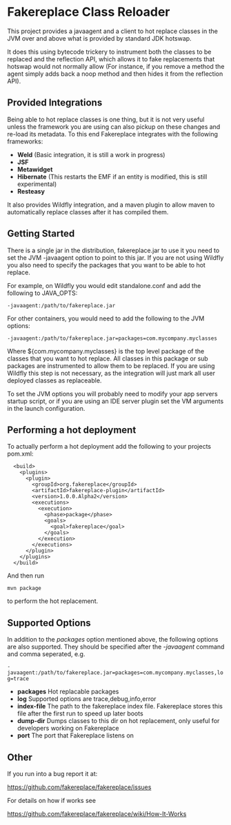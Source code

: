Fakereplace Class Reloader
==========================

This project provides a javaagent and a client to hot replace classes in the JVM over and above what is provided by
standard JDK hotswap.

It does this using bytecode trickery to instrument both the classes to be replaced and the reflection API, which allows
it to fake replacements that hotswap would not normally allow (For instance, if you remove a method the agent simply
adds back a noop method and then hides it from the reflection API).


Provided Integrations
---------------------

Being able to hot replace classes is one thing, but it is not very useful unless the framework you are using can also
pickup on these changes and re-load its metadata. To this end Fakereplace integrates with the following frameworks:

* **Weld** (Basic integration, it is still a work in progress)
* **JSF**
* **Metawidget**
* **Hibernate** (This restarts the EMF if an entity is modified, this is still experimental)
* **Resteasy**

It also provides Wildfly integration, and a maven plugin to allow maven to automatically replace classes after it has
compiled them.


Getting Started
---------------

There is a single jar in the distribution, fakereplace.jar to use it you need to set the JVM -javaagent option to point
to this jar. If you are not using Wildfly you also need to specify the packages that you want to be able to hot
replace.

For example, on Wildfly you would edit standalone.conf and add the following to JAVA_OPTS:

`
-javaagent:/path/to/fakereplace.jar
`

For other containers, you would need to add the following to the JVM options:

`
-javaagent:/path/to/fakereplace.jar=packages=com.mycompany.myclasses
`

Where ${com.mycompany.myclasses} is the top level package of the classes that you want to hot replace. All classes in
this package or sub packages are instrumented to allow them to be replaced. If you are using Wildfly this step is not
necessary, as the integration will just mark all user deployed classes as replaceable.

To set the JVM options you will probably need to modify your app servers startup script, or if you are using an IDE
server plugin set the VM arguments in the launch configuration.

Performing a hot deployment
---------------------------

To actually perform a hot deployment add the following to your projects
pom.xml:


      <build>
        <plugins>
          <plugin>
            <groupId>org.fakereplace</groupId>
            <artifactId>fakereplace-plugin</artifactId>
            <version>1.0.0.Alpha2</version>
            <executions>
              <execution>
                <phase>package</phase>
                <goals>
                  <goal>fakereplace</goal>
                </goals>
              </execution>
            </executions>
          </plugin>
        </plugins>
      </build>

And then run

`
mvn package
`

to perform the hot replacement.


Supported Options
-----------------
In addition to the *packages* option mentioned above, the following options are also supported. They should be specified
after the *-javaagent* command and comma seperated, e.g.

`
-javaagent:/path/to/fakereplace.jar=packages=com.mycompany.myclasses,log=trace
`

* **packages** Hot replacable packages
* **log** Supported options are trace,debug,info,error
* **index-file** The path to the fakereplace index file. Fakereplace stores this file after the first run to speed up later boots
* **dump-dir** Dumps classes to this dir on hot replacement, only useful for developers working on Fakereplace
* **port** The port that Fakereplace listens on

Other
-----

If you run into a bug report it at:

https://github.com/fakereplace/fakereplace/issues


For details on how if works see

https://github.com/fakereplace/fakereplace/wiki/How-It-Works


